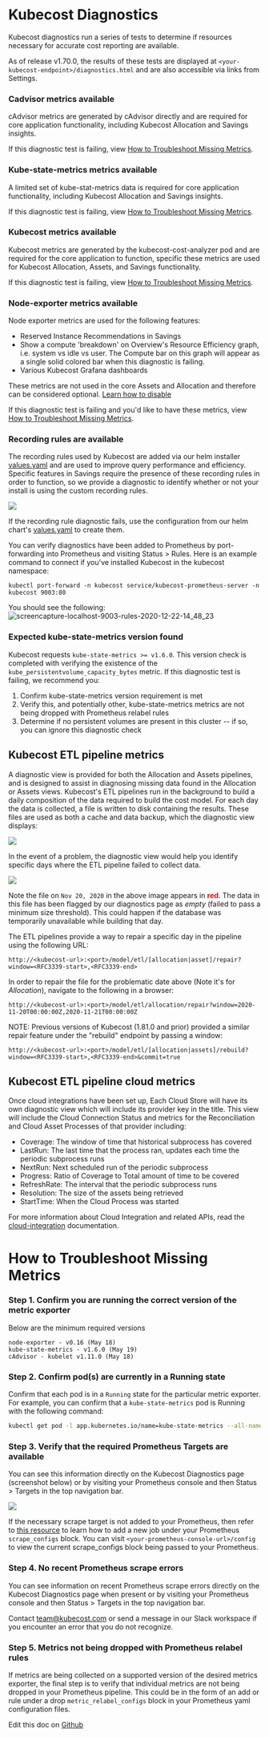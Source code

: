 Kubecost Diagnostics
====================

Kubecost diagnostics run a series of tests to determine if resources necessary for accurate cost reporting are available.

As of release v1.70.0, the results of these tests are displayed at `<your-kubecost-endpoint>/diagnostics.html` and are also accessible via links from Settings.

### Cadvisor metrics available

cAdvisor metrics are generated by cAdvisor directly and are required for core application functionality, including Kubecost Allocation and Savings insights.

If this diagnostic test is failing, view [How to Troubleshoot Missing Metrics](#how-to-troubleshoot-missing-metrics).

### Kube-state-metrics metrics available

A limited set of kube-stat-metrics data is required for core application functionality, including Kubecost Allocation and Savings insights.

If this diagnostic test is failing, view [How to Troubleshoot Missing Metrics](#how-to-troubleshoot-missing-metrics).

### Kubecost metrics available

Kubecost metrics are generated by the kubecost-cost-analyzer pod and are required for the core application to function, specific these metrics are used for Kubecost Allocation, Assets, and Savings functionality.

If this diagnostic test is failing, view [How to Troubleshoot Missing Metrics](#how-to-troubleshoot-missing-metrics).

### Node-exporter metrics available

Node exporter metrics are used for the following features:

* Reserved Instance Recommendations in Savings
* Show a compute 'breakdown' on Overview's Resource Efficiency graph, i.e. system vs idle vs user. The Compute bar on this graph will appear as a single solid colored bar when this diagnostic is failing.
* Various Kubecost Grafana dashboards

These metrics are not used in the core Assets and Allocation and therefore can be considered optional. [Learn how to disable](http://docs.kubecost.com/getting-started#node-exporter)

If this diagnostic test is failing and you'd like to have these metrics, view [How to Troubleshoot Missing Metrics](#how-to-troubleshoot-missing-metrics).

### Recording rules are available

The recording rules used by Kubecost are added via our helm installer [values.yaml](https://github.com/kubecost/cost-analyzer-helm-chart/blob/d01434f0489e110beb1bd727310f60c0b15744ec/cost-analyzer/values.yaml#L257-L298) and are used to improve query performance and efficiency. Specific features in Savings require the presence of these recording rules in order to function, so we provide a diagnostic to identify whether or not your install is using the custom recording rules.

![](images/diagnostics-recording-rules.png)

If the recording rule diagnostic fails, use the configuration from our helm chart's [values.yaml](https://github.com/kubecost/cost-analyzer-helm-chart/blob/d01434f0489e110beb1bd727310f60c0b15744ec/cost-analyzer/values.yaml#L257-L298) to create them.

You can verify diagnostics have been added to Prometheus by port-forwarding into Prometheus and visiting Status > Rules. Here is an example command to connect if you've installed Kubecost in the kubecost namespace:

`kubectl port-forward -n kubecost service/kubecost-prometheus-server -n kubecost 9003:80`

You should see the following:
![screencapture-localhost-9003-rules-2020-12-22-14_48_23](https://user-images.githubusercontent.com/453512/102940664-aecd2e00-4465-11eb-9407-8484aed6a5eb.png)


### Expected kube-state-metrics version found

Kubecost requests `kube-state-metrics >= v1.6.0`. This version check is completed with verifying the existence of the `kube_persistentvolume_capacity_bytes` metric. If this diagnostic test is failing, we recommend you:

1. Confirm kube-state-metrics version requirement is met<br/>
2. Verify this, and potentially other, kube-state-metrics metrics are not being dropped with Prometheus relabel rules<br/>
3. Determine if no persistent volumes are present in this cluster -- if so, you can ignore this diagnostic check<br/>

## Kubecost ETL pipeline metrics

A diagnostic view is provided for both the Allocation and Assets pipelines, and is designed to assist in diagnosing missing data found in the Allocation or Assets views. Kubecost's ETL pipelines run in the background to build a daily composition of the data required to build the cost model. For each day the data is collected, a file is written to disk containing the results. These files are used as both a cache and data backup, which the diagnostic view displays:

![](images/diagnostics-etl.png)

In the event of a problem, the diagnostic view would help you identify specific days where the ETL pipeline failed to collect data.

![](images/diagnostics-etl-problem.png)

Note the file on `Nov 20, 2020` in the above image appears in <span style="color:red">**red**</span>. The data in this file has been flagged by our diagnostics page as *empty* (failed to pass a minimum size threshold). This could happen if the database was temporarily unavailable while building that day.

The ETL pipelines provide a way to repair a specific day in the pipeline using the following URL:
```
http://<kubecost-url>:<port>/model/etl/[allocation|asset]/repair?window=<RFC3339-start>,<RFC3339-end>
```

In order to repair the file for the problematic date above (Note it's for _Allocation_), navigate to the following in a browser:
```
http://<kubecost-url>:<port>/model/etl/allocation/repair?window=2020-11-20T00:00:00Z,2020-11-21T00:00:00Z
```

NOTE: Previous versions of Kubecost (1.81.0 and prior) provided a similar repair feature under the "rebuild" endpoint by passing a window:
```
http://<kubecost-url>:<port>/model/etl/[allocation|assets]/rebuild?window=<RFC3339-start>,<RFC3339-end>&commit=true
```

## Kubecost ETL pipeline cloud metrics

Once cloud integrations have been set up, Each Cloud Store will have its own diagnostic view which will include its provider key in the title.
This view will include the Cloud Connection Status and metrics for the Reconciliation and Cloud Asset Processes of that provider including:

- Coverage: The window of time that historical subprocess has covered
- LastRun: The last time that the process ran, updates each time the periodic subprocess runs
- NextRun: Next scheduled run of the periodic subprocess
- Progress: Ratio of Coverage to Total amount of time to be covered
- RefreshRate: The interval that the periodic subprocess runs
- Resolution: The size of the assets being retrieved
- StartTime: When the Cloud Process was started

For more information about Cloud Integration and related APIs, read the [cloud-integration](https://github.com/kubecost/docs/blob/master/cloud-integration.md) documentation.

# How to Troubleshoot Missing Metrics

### Step 1. Confirm you are running the correct version of the metric exporter

Below are the minimum required versions

```
node-exporter - v0.16 (May 18)
kube-state-metrics - v1.6.0 (May 19)
cAdvisor - kubelet v1.11.0 (May 18)
```

### Step 2. Confirm pod(s) are currently in a Running state

Confirm that each pod is in a `Running` state for the particular metric exporter. For example, you can confirm that a `kube-state-metrics` pod is Running with the following command:

```bash
kubectl get pod -l app.kubernetes.io/name=kube-state-metrics --all-namespaces
```

### Step 3. Verify that the required Prometheus Targets are available

You can see this information directly on the Kubecost Diagnostics page (screenshot below) or by visiting your Prometheus console and then Status > Targets in the top navigation bar.

![](images/diagnostics-prom-targets.png)

If the necessary scrape target is not added to your Prometheus, then refer to [this resource](https://prometheus.io/docs/prometheus/latest/configuration/configuration/#scrape_config) to learn how to add a new job under your Prometheus `scrape_configs` block. You can visit `<your-prometheus-console-url>/config` to view the current scrape_configs block being passed to your Prometheus.

### Step 4. No recent Prometheus scrape errors

You can see information on recent Prometheus scrape errors directly on the Kubecost Diagnostics page when present or by visiting your Prometheus console and then Status > Targets in the top navigation bar.

Contact team@kubecost.com or send a message in our Slack workspace if you encounter an error that you do not recognize.

### Step 5. Metrics not being dropped with Prometheus relabel rules

If metrics are being collected on a supported version of the desired metrics exporter, the final step is to verify that individual metrics are not being dropped in your Prometheus pipeline. This could be in the form of an add or rule under a drop `metric_relabel_configs` block in your Prometheus yaml configuration files.

Edit this doc on [Github](https://github.com/kubecost/docs/blob/main/diagnostics.md)

<!--- {"article":"4407595942679","section":"4402815696919","permissiongroup":"1500001277122"} --->